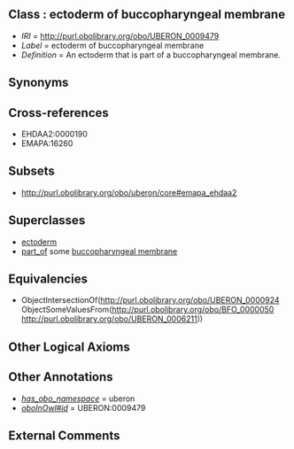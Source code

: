 
## Class : ectoderm of buccopharyngeal membrane

 * *IRI* = http://purl.obolibrary.org/obo/UBERON_0009479
 * *Label* = ectoderm of buccopharyngeal membrane
 * *Definition* = An ectoderm that is part of a buccopharyngeal membrane.

## Synonyms


## Cross-references

 * EHDAA2:0000190
 * EMAPA:16260

## Subsets

 * http://purl.obolibrary.org/obo/uberon/core#emapa_ehdaa2

## Superclasses

 * [ectoderm](../../UBERON/24/UBERON_0000924.md)
 * [part_of](../../BFO/50/BFO_0000050.md) some [buccopharyngeal membrane](../../UBERON/11/UBERON_0006211.md)

## Equivalencies

 * ObjectIntersectionOf(<http://purl.obolibrary.org/obo/UBERON_0000924> ObjectSomeValuesFrom(<http://purl.obolibrary.org/obo/BFO_0000050> <http://purl.obolibrary.org/obo/UBERON_0006211>))

## Other Logical Axioms


## Other Annotations

 * *[has_obo_namespace](../../ce/oboInOwl#hasOBONamespace.md)* = uberon
 * *[oboInOwl#id](../../id/oboInOwl#id.md)* = UBERON:0009479

## External Comments

